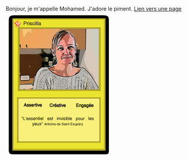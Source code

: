 Bonjour, je m'appelle Mohamed.
J'adore le piment.
<a href="index.html">Lien vers une page</a>
<img src= "image/carte12.png">